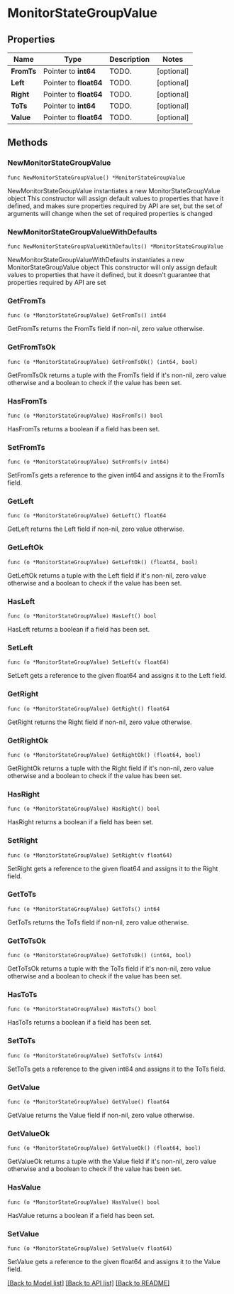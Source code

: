 # MonitorStateGroupValue

## Properties

Name | Type | Description | Notes
------------ | ------------- | ------------- | -------------
**FromTs** | Pointer to **int64** | TODO. | [optional] 
**Left** | Pointer to **float64** | TODO. | [optional] 
**Right** | Pointer to **float64** | TODO. | [optional] 
**ToTs** | Pointer to **int64** | TODO. | [optional] 
**Value** | Pointer to **float64** | TODO. | [optional] 

## Methods

### NewMonitorStateGroupValue

`func NewMonitorStateGroupValue() *MonitorStateGroupValue`

NewMonitorStateGroupValue instantiates a new MonitorStateGroupValue object
This constructor will assign default values to properties that have it defined,
and makes sure properties required by API are set, but the set of arguments
will change when the set of required properties is changed

### NewMonitorStateGroupValueWithDefaults

`func NewMonitorStateGroupValueWithDefaults() *MonitorStateGroupValue`

NewMonitorStateGroupValueWithDefaults instantiates a new MonitorStateGroupValue object
This constructor will only assign default values to properties that have it defined,
but it doesn't guarantee that properties required by API are set

### GetFromTs

`func (o *MonitorStateGroupValue) GetFromTs() int64`

GetFromTs returns the FromTs field if non-nil, zero value otherwise.

### GetFromTsOk

`func (o *MonitorStateGroupValue) GetFromTsOk() (int64, bool)`

GetFromTsOk returns a tuple with the FromTs field if it's non-nil, zero value otherwise
and a boolean to check if the value has been set.

### HasFromTs

`func (o *MonitorStateGroupValue) HasFromTs() bool`

HasFromTs returns a boolean if a field has been set.

### SetFromTs

`func (o *MonitorStateGroupValue) SetFromTs(v int64)`

SetFromTs gets a reference to the given int64 and assigns it to the FromTs field.

### GetLeft

`func (o *MonitorStateGroupValue) GetLeft() float64`

GetLeft returns the Left field if non-nil, zero value otherwise.

### GetLeftOk

`func (o *MonitorStateGroupValue) GetLeftOk() (float64, bool)`

GetLeftOk returns a tuple with the Left field if it's non-nil, zero value otherwise
and a boolean to check if the value has been set.

### HasLeft

`func (o *MonitorStateGroupValue) HasLeft() bool`

HasLeft returns a boolean if a field has been set.

### SetLeft

`func (o *MonitorStateGroupValue) SetLeft(v float64)`

SetLeft gets a reference to the given float64 and assigns it to the Left field.

### GetRight

`func (o *MonitorStateGroupValue) GetRight() float64`

GetRight returns the Right field if non-nil, zero value otherwise.

### GetRightOk

`func (o *MonitorStateGroupValue) GetRightOk() (float64, bool)`

GetRightOk returns a tuple with the Right field if it's non-nil, zero value otherwise
and a boolean to check if the value has been set.

### HasRight

`func (o *MonitorStateGroupValue) HasRight() bool`

HasRight returns a boolean if a field has been set.

### SetRight

`func (o *MonitorStateGroupValue) SetRight(v float64)`

SetRight gets a reference to the given float64 and assigns it to the Right field.

### GetToTs

`func (o *MonitorStateGroupValue) GetToTs() int64`

GetToTs returns the ToTs field if non-nil, zero value otherwise.

### GetToTsOk

`func (o *MonitorStateGroupValue) GetToTsOk() (int64, bool)`

GetToTsOk returns a tuple with the ToTs field if it's non-nil, zero value otherwise
and a boolean to check if the value has been set.

### HasToTs

`func (o *MonitorStateGroupValue) HasToTs() bool`

HasToTs returns a boolean if a field has been set.

### SetToTs

`func (o *MonitorStateGroupValue) SetToTs(v int64)`

SetToTs gets a reference to the given int64 and assigns it to the ToTs field.

### GetValue

`func (o *MonitorStateGroupValue) GetValue() float64`

GetValue returns the Value field if non-nil, zero value otherwise.

### GetValueOk

`func (o *MonitorStateGroupValue) GetValueOk() (float64, bool)`

GetValueOk returns a tuple with the Value field if it's non-nil, zero value otherwise
and a boolean to check if the value has been set.

### HasValue

`func (o *MonitorStateGroupValue) HasValue() bool`

HasValue returns a boolean if a field has been set.

### SetValue

`func (o *MonitorStateGroupValue) SetValue(v float64)`

SetValue gets a reference to the given float64 and assigns it to the Value field.


[[Back to Model list]](../README.md#documentation-for-models) [[Back to API list]](../README.md#documentation-for-api-endpoints) [[Back to README]](../README.md)


